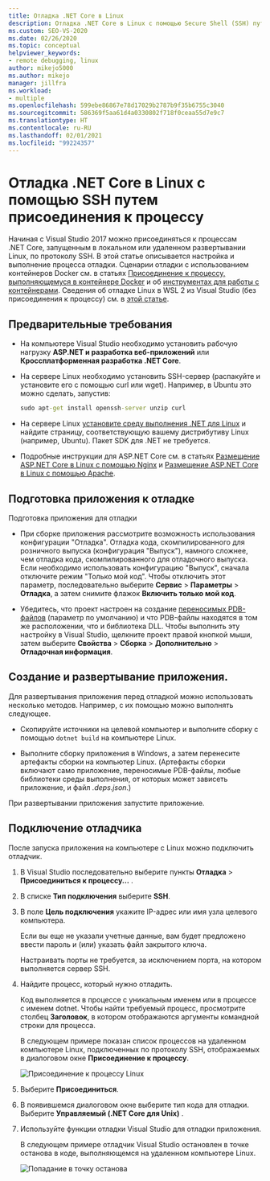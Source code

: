 ```yaml
---
title: Отладка .NET Core в Linux
description: Отладка .NET Core в Linux с помощью Secure Shell (SSH) путем присоединения к процессу. Подготовка приложения к отладке. Создание и развертывание приложения. Подключение отладчика.
ms.custom: SEO-VS-2020
ms.date: 02/26/2020
ms.topic: conceptual
helpviewer_keywords:
- remote debugging, linux
author: mikejo5000
ms.author: mikejo
manager: jillfra
ms.workload:
- multiple
ms.openlocfilehash: 599ebe86867e78d17029b2787b9f35b6755c3040
ms.sourcegitcommit: 586369f5aa61d4a0330802f718f0ceaa55d7e9c7
ms.translationtype: HT
ms.contentlocale: ru-RU
ms.lasthandoff: 02/01/2021
ms.locfileid: "99224357"
---
```

# <a name="debug-net-core-on-linux-using-ssh-by-attaching-to-a-process"></a>Отладка .NET Core в Linux с помощью SSH путем присоединения к процессу

Начиная с Visual Studio 2017 можно присоединяться к процессам .NET Core, запущенным в локальном или удаленном развертывании Linux, по протоколу SSH. В этой статье описывается настройка и выполнение процесса отладки. Сценарии отладки с использованием контейнеров Docker см. в статьях [Присоединение к процессу, выполняющемуся в контейнере Docker](../debugger/attach-to-process-running-in-docker-container.md) и об [инструментах для работы с контейнерами](../containers/edit-and-refresh.md). Сведения об отладке Linux в WSL 2 из Visual Studio (без присоединения к процессу) см. в [этой статье](../debugger/debug-dotnet-core-in-wsl-2.md).

## <a name="prerequisites"></a>Предварительные требования

- На компьютере Visual Studio необходимо установить рабочую нагрузку **ASP.NET и разработка веб-приложений** или **Кроссплатформенная разработка .NET Core**.

- На сервере Linux необходимо установить SSH-сервер (распакуйте и установите его с помощью curl или wget). Например, в Ubuntu это можно сделать, запустив:

  ``` cmd
  sudo apt-get install openssh-server unzip curl
  ```

- На сервере Linux [установите среду выполнения .NET для Linux](/dotnet/core/install/linux) и найдите страницу, соответствующую вашему дистрибутиву Linux (например, Ubuntu). Пакет SDK для .NET не требуется.

- Подробные инструкции для ASP.NET Core см. в статьях [Размещение ASP.NET Core в Linux с помощью Nginx](/aspnet/core/host-and-deploy/linux-nginx) и [Размещение ASP.NET Core в Linux с помощью Apache](/aspnet/core/host-and-deploy/linux-apache).

## <a name="prepare-your-application-for-debugging"></a>Подготовка приложения к отладке

Подготовка приложения для отладки

- При сборке приложения рассмотрите возможность использования конфигурации "Отладка". Отладка кода, скомпилированного для розничного выпуска (конфигурация "Выпуск"), намного сложнее, чем отладка кода, скомпилированного для отладочного выпуска. Если необходимо использовать конфигурацию "Выпуск", сначала отключите режим "Только мой код". Чтобы отключить этот параметр, последовательно выберите **Сервис** > **Параметры** > **Отладка**, а затем снимите флажок **Включить только мой код**.

- Убедитесь, что проект настроен на создание [переносимых PDB-файлов](https://github.com/OmniSharp/omnisharp-vscode/wiki/Portable-PDBs) (параметр по умолчанию) и что PDB-файлы находятся в том же расположении, что и библиотека DLL. Чтобы выполнить эту настройку в Visual Studio, щелкните проект правой кнопкой мыши, затем выберите **Свойства** > **Сборка** > **Дополнительно** > **Отладочная информация**.

## <a name="build-and-deploy-the-application"></a>Создание и развертывание приложения.

Для развертывания приложения перед отладкой можно использовать несколько методов. Например, с их помощью можно выполнять следующее.

- Скопируйте источники на целевой компьютер и выполните сборку с помощью ```dotnet build``` на компьютере Linux.

- Выполните сборку приложения в Windows, а затем перенесите артефакты сборки на компьютер Linux. (Артефакты сборки включают само приложение, переносимые PDB-файлы, любые библиотеки среды выполнения, от которых может зависеть приложение, и файл *.deps.json*.)

При развертывании приложения запустите приложение.

## <a name="attach-the-debugger"></a>Подключение отладчика

После запуска приложения на компьютере с Linux можно подключить отладчик.

1. В Visual Studio последовательно выберите пункты **Отладка** > **Присоединиться к процессу...** .

1. В списке **Тип подключения** выберите **SSH**.

1. В поле **Цель подключения** укажите IP-адрес или имя узла целевого компьютера.

   Если вы еще не указали учетные данные, вам будет предложено ввести пароль и (или) указать файл закрытого ключа.

   Настраивать порты не требуется, за исключением порта, на котором выполняется сервер SSH.

1. Найдите процесс, который нужно отладить.

   Код выполняется в процессе с уникальным именем или в процессе с именем dotnet. Чтобы найти требуемый процесс, просмотрите столбец **Заголовок**, в котором отображаются аргументы командной строки для процесса.

   В следующем примере показан список процессов на удаленном компьютере Linux, подключенных по протоколу SSH, отображаемых в диалоговом окне **Присоединение к процессу**.

   ![Присоединение к процессу Linux](media/remote-debug-linux-over-ssh-attach.png)

1. Выберите **Присоединиться**.

1. В появившемся диалоговом окне выберите тип кода для отладки. Выберите **Управляемый (.NET Core для Unix)** .

1. Используйте функции отладки Visual Studio для отладки приложения.

   В следующем примере отладчик Visual Studio остановлен в точке останова в коде, выполняющемся на удаленном компьютере Linux.

   ![Попадание в точку останова](media/remote-debug-linux-over-ssh-hit-breakpoint.png)